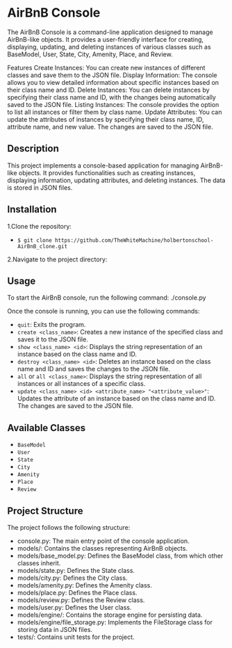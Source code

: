 # AirBnB Console

The AirBnB Console is a command-line application designed to manage AirBnB-like objects. It provides a user-friendly interface for creating, displaying, updating, and deleting instances of various classes such as BaseModel, User, State, City, Amenity, Place, and Review.

Features
Create Instances: You can create new instances of different classes and save them to the JSON file.
Display Information: The console allows you to view detailed information about specific instances based on their class name and ID.
Delete Instances: You can delete instances by specifying their class name and ID, with the changes being automatically saved to the JSON file.
Listing Instances: The console provides the option to list all instances or filter them by class name.
Update Attributes: You can update the attributes of instances by specifying their class name, ID, attribute name, and new value. The changes are saved to the JSON file.

## Description

This project implements a console-based application for managing AirBnB-like objects. It provides functionalities such as creating instances, displaying information, updating attributes, and deleting instances. The data is stored in JSON files.

## Installation

1.Clone the repository:

- `$ git clone https://github.com/TheWhiteMachine/holbertonschool-AirBnB_clone.git`

2.Navigate to the project directory:

## Usage

To start the AirBnB console, run the following command: ./console.py

Once the console is running, you can use the following commands:

- `quit`: Exits the program.
- `create <class_name>`: Creates a new instance of the specified class and saves it to the JSON file.
- `show <class_name> <id>`: Displays the string representation of an instance based on the class name and ID.
- `destroy <class_name> <id>`: Deletes an instance based on the class name and ID and saves the changes to the JSON file.
- `all` or `all <class_name>`: Displays the string representation of all instances or all instances of a specific class.
- `update <class_name> <id> <attribute_name> "<attribute_value>"`: Updates the attribute of an instance based on the class name and ID. The changes are saved to the JSON file.

## Available Classes

- `BaseModel`
- `User`
- `State`
- `City`
- `Amenity`
- `Place`
- `Review`

## Project Structure

The project follows the following structure:

- console.py: The main entry point of the console application.
- models/: Contains the classes representing AirBnB objects.
- models/base_model.py: Defines the BaseModel class, from which other classes inherit.
- models/state.py: Defines the State class.
- models/city.py: Defines the City class.
- models/amenity.py: Defines the Amenity class.
- models/place.py: Defines the Place class.
- models/review.py: Defines the Review class.
- models/user.py: Defines the User class.
- models/engine/: Contains the storage engine for persisting data.
- models/engine/file_storage.py: Implements the FileStorage class for storing data in JSON files.
- tests/: Contains unit tests for the project.
